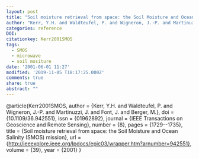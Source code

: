 ```yaml
---
layout: post
title: "Soil moisture retrieval from space: the Soil Moisture and Ocean Salinity (SMOS) mission"
author: "Kerr, Y.H. and Waldteufel, P. and Wigneron, J.-P. and Martinuzzi, J. and Font, J. and Berger, M."
categories: reference
DOI:
citationkey: Kerr2001SMOS
tags:
  - SMOS
  - microwave
  - soil mositure
date: '2001-06-01 11:27'
modified: '2019-11-05 T18:17:25.000Z'
comments: true
share: true
abstract: ""
---
```

@article{Kerr2001SMOS,
author = {Kerr, Y.H. and Waldteufel, P. and Wigneron, J.-P. and Martinuzzi, J. and Font, J. and Berger, M.},
doi = {10.1109/36.942551},
issn = {01962892},
journal = {IEEE Transactions on Geoscience and Remote Sensing},
number = {8},
pages = {1729--1735},
title = {Soil moisture retrieval from space: the Soil Moisture and Ocean Salinity (SMOS) mission},
url = {http://ieeexplore.ieee.org/lpdocs/epic03/wrapper.htm?arnumber=942551},
volume = {39},
year = {2001}
}
